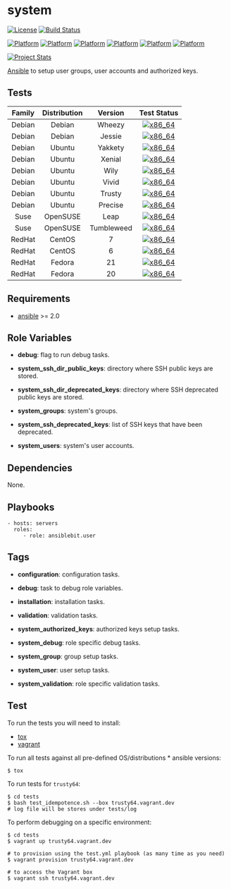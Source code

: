 # system

[![License](https://img.shields.io/badge/license-New%20BSD-blue.svg?style=flat)](https://raw.githubusercontent.com/ansiblebit/system/master/LICENSE)
[![Build Status](https://travis-ci.org/ansiblebit/system.svg?branch=master)](https://travis-ci.org/ansiblebit/system)

[![Platform](http://img.shields.io/badge/platform-debian-a80030.svg?style=flat)](#)
[![Platform](http://img.shields.io/badge/platform-centos-932279.svg?style=flat)](#)
[![Platform](http://img.shields.io/badge/platform-fedora-3c6eb4.svg?style=flat)](#)
[![Platform](http://img.shields.io/badge/platform-opensuse-73ba25.svg?style=flat)](#)
[![Platform](http://img.shields.io/badge/platform-redhat-cc0000.svg?style=flat)](#)
[![Platform](http://img.shields.io/badge/platform-ubuntu-dd4814.svg?style=flat)](#)

[![Project Stats](https://www.openhub.net/p/ansiblebit-system/widgets/project_thin_badge.gif)](https://www.openhub.net/p/ansiblebit-system/)

[Ansible][ansible] to setup user groups, user accounts and authorized keys.


## Tests

| Family | Distribution | Version | Test Status |
|:-:|:-:|:-:|:-:|
| Debian | Debian   | Wheezy     | [![x86_64](http://img.shields.io/badge/x86_64-passed-006400.svg?style=flat)](#) |
| Debian | Debian   | Jessie     | [![x86_64](http://img.shields.io/badge/x86_64-passed-006400.svg?style=flat)](#) |
| Debian | Ubuntu   | Yakkety    | [![x86_64](http://img.shields.io/badge/x86_64-passed-006400.svg?style=flat)](#) |
| Debian | Ubuntu   | Xenial     | [![x86_64](http://img.shields.io/badge/x86_64-passed-006400.svg?style=flat)](#) |
| Debian | Ubuntu   | Wily       | [![x86_64](http://img.shields.io/badge/x86_64-passed-006400.svg?style=flat)](#) |
| Debian | Ubuntu   | Vivid      | [![x86_64](http://img.shields.io/badge/x86_64-passed-006400.svg?style=flat)](#) |
| Debian | Ubuntu   | Trusty     | [![x86_64](http://img.shields.io/badge/x86_64-passed-006400.svg?style=flat)](#) |
| Debian | Ubuntu   | Precise    | [![x86_64](http://img.shields.io/badge/x86_64-passed-006400.svg?style=flat)](#) |
| Suse   | OpenSUSE | Leap       | [![x86_64](http://img.shields.io/badge/x86_64-passed-006400.svg?style=flat)](#) |
| Suse   | OpenSUSE | Tumbleweed | [![x86_64](http://img.shields.io/badge/x86_64-passed-006400.svg?style=flat)](#) |
| RedHat | CentOS   | 7          | [![x86_64](http://img.shields.io/badge/x86_64-passed-006400.svg?style=flat)](#) |
| RedHat | CentOS   | 6          | [![x86_64](http://img.shields.io/badge/x86_64-passed-006400.svg?style=flat)](#) |
| RedHat | Fedora   | 21         | [![x86_64](http://img.shields.io/badge/x86_64-passed-006400.svg?style=flat)](#) |
| RedHat | Fedora   | 20         | [![x86_64](http://img.shields.io/badge/x86_64-passed-006400.svg?style=flat)](#) |


## Requirements

- [ansible][ansible] >= 2.0


## Role Variables

- **debug**: flag to run debug tasks.

- **system_ssh_dir_public_keys**: directory where SSH public keys are stored.
- **system_ssh_dir_deprecated_keys**: directory where SSH deprecated public keys are stored.
- **system_groups**: system's groups.
- **system_ssh_deprecated_keys**: list of SSH keys that have been deprecated.
- **system_users**: system's user accounts.


## Dependencies

None.


## Playbooks

    - hosts: servers
      roles:
         - role: ansiblebit.user


## Tags

- **configuration**: configuration tasks.
- **debug**: task to debug role variables.
- **installation**: installation tasks.
- **validation**: validation tasks.

- **system_authorized_keys**: authorized keys setup tasks.
- **system_debug**: role specific debug tasks.
- **system_group**: group setup tasks.
- **system_user**: user setup tasks.
- **system_validation**: role specific validation tasks.


## Test

To run the tests you will need to install:

- [tox](https://tox.readthedocs.org/)
- [vagrant](https://www.vagrantup.com/)

To run all tests against all pre-defined OS/distributions * ansible versions:

```
$ tox
```

To run tests for `trusty64`:

```
$ cd tests
$ bash test_idempotence.sh --box trusty64.vagrant.dev
# log file will be stores under tests/log
```

To perform debugging on a specific environment:

```
$ cd tests
$ vagrant up trusty64.vagrant.dev

# to provision using the test.yml playbook (as many time as you need)
$ vagrant provision trusty64.vagrant.dev

# to access the Vagrant box
$ vagrant ssh trusty64.vagrant.dev
```

[ansible]:  https://ansible.com/    "Ansible"
